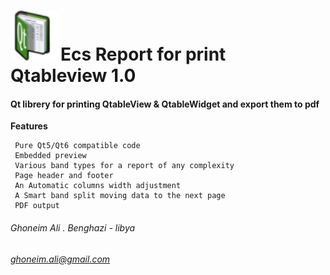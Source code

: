 <h1><img src="/res/r_icon.png" alt="logo" width="80" height="80"/>Ecs Report for print Qtableview  1.0</h1>

#### Qt librery for printing QtableView & QtableWidget and export them to pdf


**Features**

     Pure Qt5/Qt6 compatible code
     Embedded preview
     Various band types for a report of any complexity
     Page header and footer
     An Automatic columns width adjustment
     A Smart band split moving data to the next page
     PDF output

###### Ghoneim Ali . Benghazi - libya
###### ghoneim.ali@gmail.com
